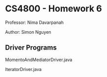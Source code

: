 # CS4800 - Homework 6
Professor: Nima Davarpanah

Author: Simon Nguyen

## Driver Programs
MomentoAndMediatorDriver.java

IteratorDriver.java